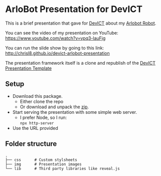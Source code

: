 # ArloBot Presentation for DevICT

This is a brief presentation that gave for [DevICT][dev-ict]
about my [Arlobot Robot][arlobot-repo].

You can see the video of my presentation on YouTube:  
https://www.youtube.com/watch?v=vpq3-lauFjg

You can run the slide show by going to this link:  
http://chrisl8.github.io/devict-arlobot-presentation

The presentation framework itself is a clone and republish of the
[DevICT Presentation Template][devict-template]

## Setup
* Download this package.
  * Either clone the repo
  * Or download and unpack the
  [zip](https://github.com/chrisl8/devict-arlobot-presentation/archive/master.zip).
* Start serving the presentation with some simple web server.
  * I prefer Node, so I run:  
  `npx http-server`
* Use the URL provided

## Folder structure

    .
    ├── css      # Custom stylsheets
    ├── img      # Presentation images
    └── lib      # Third party libraries like reveal.js


[dev-ict]: http://devict.org/ "DevICT"
[arlobot-repo]: https://github.com/chrisl8/ArloBot "ArloBot"
[devict-template]: https://github.com/devict/devict-presentation-template "DevICT Presentation Template"
